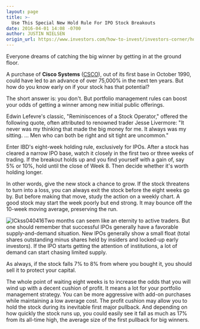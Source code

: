 ```yaml
---
layout: page
title: >-
  Use This Special New Hold Rule For IPO Stock Breakouts
date: 2016-04-01 14:08 -0700
author: JUSTIN NIELSEN
origin_url: https://www.investors.com/how-to-invest/investors-corner/how-to-catch-an-ipo-winner-by-sitting-tight/
---
```


Everyone dreams of catching the big winner by getting in at the ground floor.

A purchase of **Cisco Systems** ([CSCO](https://research.investors.com/quote.aspx?symbol=CSCO)), out of its first base in October 1990, could have led to an advance of over 75,000% in the next ten years. But how do you know early on if your stock has that potential?

The short answer is: you don't. But portfolio management rules can boost your odds of getting a winner among new initial public offerings.

Edwin Lefevre's classic, "Reminiscences of a Stock Operator," offered the following quote, often attributed to renowned trader Jesse Livermore: "It never was my thinking that made the big money for me. It always was my sitting. ... Men who can both be right and sit tight are uncommon."

Enter IBD's eight-week holding rule, exclusively for IPOs. After a stock has cleared a narrow IPO base, watch it closely in the first two or three weeks of trading. If the breakout holds up and you find yourself with a gain of, say 5% or 10%, hold until the close of Week 8. Then decide whether it's worth holding longer.

In other words, give the new stock a chance to grow. If the stock threatens to turn into a loss, you can always exit the stock before the eight weeks go by. But before making that move, study the action on a weekly chart. A good stock may start the week poorly but end strong. It may bounce off the 10-week moving average, preserving the run.

![ICkss040416](https://www.investors.com/wp-content/uploads/2016/04/ICkss040416-1024x549.jpg)Two months can seem like an eternity to active traders. But one should remember that successful IPOs generally have a favorable supply-and-demand situation. New IPOs generally show a small float (total shares outstanding minus shares held by insiders and locked-up early investors). If the IPO starts getting the attention of institutions, a lot of demand can start chasing limited supply.

As always, if the stock falls 7% to 8% from where you bought it, you should sell it to protect your capital.

The whole point of waiting eight weeks is to increase the odds that you will wind up with a decent cushion of profit. It means a lot for your portfolio management strategy. You can be more aggressive with add-on purchases while maintaining a low average cost. The profit cushion may allow you to hold the stock during its inevitable first major pullback. And depending on how quickly the stock runs up, you could easily see it fall as much as 17% from its all-time high, the average size of the first pullback for big winners.
